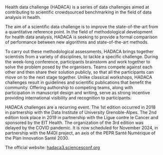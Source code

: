 Health data challenge (HADACA) is a series of data challenges aimed at contributing to scientific crowdsourced benchmarking in the field of data analysis in health.

The aim of a scientific data challenge is to improve the state-of-the-art from a quantitative reference point. In the field of methodological development for health data analysis, HADACA is seeking to provide a formal comparison of performance between new algorithms and state-of-the-art methods.

To carry out these methodological assessments, HADACA brings together scientists from a variety of disciplines, to tackle a specific challenge. During the week-long conference, participants brainstorm and work together to solve the problem posed by the organisers. Teams compete against each other and then share their solution publicly, so that all the participants can move on to the next stage together. Unlike classical workshops, HADACA challenges result in guidelines and scientific publications that benefit the community. Offering authorship to competing teams, along with participation in manuscript design and writing, serve as strong incentive providing international visibility and recognition to participants.

HADACA challenges are a recurring event. The 1st edition occurred in 2018 in partnership with the Data Institute of University Grenoble-Alpes. The 2nd edition took place in 2019 in partnership with the Ligue contre le Cancer and sponsored by the EIT Health. The organization of the 3rd edition was delayed by the COVID pandemic. It is now scheduled for November 2024, in partnership with the M4DI project, an axis of the PEPR Santé Numérique of the Plan Innovation Santé 2030.

The official website: [hadaca3.sciencesconf.org](https://hadaca3.sciencesconf.org/)
